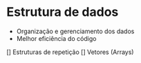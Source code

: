 # Estrutura de dados

- Organização e gerenciamento dos dados
- Melhor eficiência do código

[] Estruturas de repetição
[] Vetores (Arrays)
